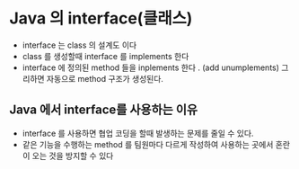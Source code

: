 # Java 의 interface(클래스)
* interface 는 class 의 설계도 이다
* class 를 생성할때 interface 를 implements 한다
* interface 에 정의된 method 들을 inplements 한다 . (add unumplements) 그리하면 자동으로 method 구조가 생성된다.

## Java 에서 interface를 사용하는 이유
* interface 를 사용하면 협업 코딩을 할때 발생하는 문제를 줄일 수 있다.
* 같은 기능을 수행하는 method 를 팀원마다 다르게 작성하여 사용하는 곳에서 혼란이 오는 것을 방지할 수 있다
